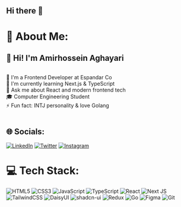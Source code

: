 ## Hi there 👋

# 💫 About Me:
<h2>👋 Hi! I'm Amirhossein Aghayari</h2>
<div style="display:flex; gap:5px; flex-wrap:wrap;">
<p>
🔭 I'm a Frontend Developer at Espandar Co<br>
🌱 I'm currently learning Next.js & TypeScript<br>
💬 Ask me about React and modern frontend tech<br>
🎓 Computer Engineering Student<br>
⚡ Fun fact: INTJ personality & love Golang<br>
</p>
</div>

## 🌐 Socials:
[![LinkedIn](https://img.shields.io/badge/LinkedIn-%230077B5.svg?logo=linkedin&logoColor=white)](https://linkedin.com/in/amirhosseinaghayari) [![Twitter](https://img.shields.io/badge/Twitter-%231DA1F2.svg?logo=Twitter&logoColor=white)](https://twitter.com/amirhosseinagh) [![Instagram](https://img.shields.io/badge/Instagram-%23E4405F.svg?logo=Instagram&logoColor=white)](https://instagram.com/amirhosseinaghayari)

# 💻 Tech Stack:
![HTML5](https://img.shields.io/badge/html5-%23E34F26.svg?style=flat&logo=html5&logoColor=white) ![CSS3](https://img.shields.io/badge/css3-%231572B6.svg?style=flat&logo=css3&logoColor=white) ![JavaScript](https://img.shields.io/badge/javascript-%23323330.svg?style=flat&logo=javascript&logoColor=%23F7DF1E) ![TypeScript](https://img.shields.io/badge/typescript-%23007ACC.svg?style=flat&logo=typescript&logoColor=white) ![React](https://img.shields.io/badge/react-%2320232a.svg?style=flat&logo=react&logoColor=%2361DAFB) ![Next JS](https://img.shields.io/badge/Next-black?style=flat&logo=next.js&logoColor=white) ![TailwindCSS](https://img.shields.io/badge/tailwindcss-%2338B2AC.svg?style=flat&logo=tailwind-css&logoColor=white) ![DaisyUI](https://img.shields.io/badge/daisyui-5A0EF8?style=flat&logo=daisyui&logoColor=white) ![shadcn-ui](https://img.shields.io/badge/shadcn/ui-000000?style=flat&logo=react&logoColor=white) ![Redux](https://img.shields.io/badge/redux-%23593d88.svg?style=flat&logo=redux&logoColor=white) ![Go](https://img.shields.io/badge/go-%2300ADD8.svg?style=flat&logo=go&logoColor=white) ![Figma](https://img.shields.io/badge/figma-%23F24E1E.svg?style=flat&logo=figma&logoColor=white) ![Git](https://img.shields.io/badge/git-%23F05033.svg?style=flat&logo=git&logoColor=white)
